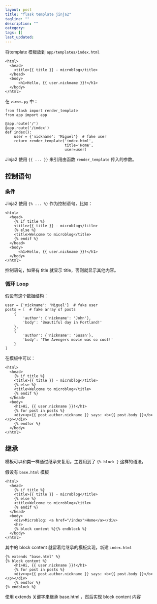 ```yaml
---
layout: post
title: "flask template jinja2"
tagline: ""
description: ""
category: 
tags: []
last_updated: 
---
```




将template 模板放到 `app/templates/index.html` 


	<html>
	  <head>
		<title>{{ title }} - microblog</title>
	  </head>
	  <body>
		  <h1>Hello, {{ user.nickname }}!</h1>
	  </body>
	</html>

在 `views.py` 中：

	from flask import render_template
	from app import app

	@app.route('/')
	@app.route('/index')
	def index():
		user = {'nickname': 'Miguel'}  # fake user
		return render_template('index.html',
							   title='Home',
							   user=user)

Jinja2 使用 `{{ ... }}` 来引用由函数 `render_template` 传入的参数。

## 控制语句

### 条件

Jinja2 使用 `{% ... %}` 作为控制语句，比如：

	<html>
	  <head>
		{% if title %}
		<title>{{ title }} - microblog</title>
		{% else %}
		<title>Welcome to microblog</title>
		{% endif %}
	  </head>
	  <body>
		  <h1>Hello, {{ user.nickname }}!</h1>
	  </body>
	</html>

控制语句，如果有 title 就显示 title，否则就显示其他内容。


### 循环 Loop

假设有这个数据结构：

    user = {'nickname': 'Miguel'}  # fake user
    posts = [  # fake array of posts
        { 
            'author': {'nickname': 'John'}, 
            'body': 'Beautiful day in Portland!' 
        },
        { 
            'author': {'nickname': 'Susan'}, 
            'body': 'The Avengers movie was so cool!' 
        }
    ]

在模板中可以：

	<html>
	  <head>
		{% if title %}
		<title>{{ title }} - microblog</title>
		{% else %}
		<title>Welcome to microblog</title>
		{% endif %}
	  </head>
	  <body>
		<h1>Hi, {{ user.nickname }}!</h1>
		{% for post in posts %}
		<div><p>{{ post.author.nickname }} says: <b>{{ post.body }}</b></p></div>
		{% endfor %}
	  </body>
	</html>

## 继承

模板可以和类一样通过继承来复用，主要用到了 `{% block }` 这样的语法。

假设有 `base.html` 模板

	<html>
	  <head>
		{% if title %}
		<title>{{ title }} - microblog</title>
		{% else %}
		<title>Welcome to microblog</title>
		{% endif %}
	  </head>
	  <body>
		<div>Microblog: <a href="/index">Home</a></div>
		<hr>
		{% block content %}{% endblock %}
	  </body>
	</html>

其中的 block content 就留着给继承的模板实现，新建 `index.html` 

	{% extends "base.html" %}
	{% block content %}
		<h1>Hi, {{ user.nickname }}!</h1>
		{% for post in posts %}
		<div><p>{{ post.author.nickname }} says: <b>{{ post.body }}</b></p></div>
		{% endfor %}
	{% endblock %}

使用 extends 关键字来继承 base.html ，然后实现 block content 内容


